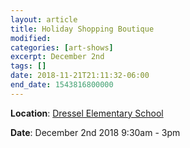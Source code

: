```yaml
---
layout: article
title: Holiday Shopping Boutique
modified:
categories: [art-shows]
excerpt: December 2nd
tags: []
date: 2018-11-21T21:11:32-06:00
end_date: 1543816800000
---
```


**Location**: [Dressel Elementary School](https://goo.gl/maps/EBLaZfYQEWx)

**Date**: December 2nd 2018 9:30am - 3pm
